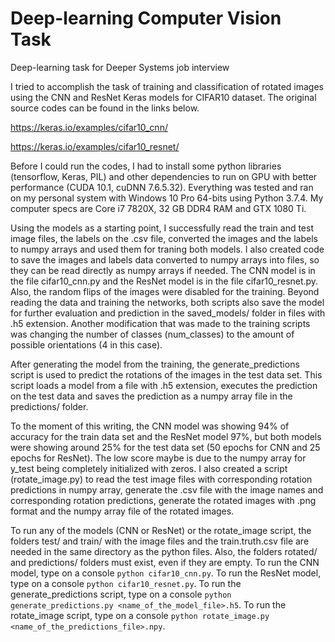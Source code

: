 # Deep-learning Computer Vision Task
Deep-learning task for Deeper Systems job interview


I tried to accomplish the task of training and classification of rotated images using the CNN and ResNet Keras models for CIFAR10 dataset. The original source codes can be found in the links below.

https://keras.io/examples/cifar10_cnn/

https://keras.io/examples/cifar10_resnet/

Before I could run the codes, I had to install some python libraries (tensorflow, Keras, PIL) and other dependencies to run on GPU with better performance (CUDA 10.1, cuDNN 7.6.5.32). Everything was tested and ran on my personal system with Windows 10 Pro 64-bits using Python 3.7.4. My computer specs are Core i7 7820X, 32 GB DDR4 RAM and GTX 1080 Ti.

Using the models as a starting point, I successfully read the train and test image files, the labels on the .csv file, converted the images and the labels to numpy arrays and used them for traning both models. I also created code to save the images and labels data converted to numpy arrays into files, so they can be read directly as numpy arrays if needed. The CNN model is in the file cifar10_cnn.py and the ResNet model is in the file cifar10_resnet.py. Also, the random flips of the images were disabled for the training. Beyond reading the data and training the networks, both scripts also save the model for further evaluation and prediction in the saved_models/ folder in files with .h5 extension. Another modification that was made to the training scripts was changing the number of classes (num_classes) to the amount of possible orientations (4 in this case).

After generating the model from the training, the generate_predictions script is used to predict the rotations of the images in the test data set. This script loads a model from a file with .h5 extension, executes the prediction on the test data and saves the prediction as a numpy array file in the predictions/ folder.

To the moment of this writing, the CNN model was showing 94% of accuracy for the train data set and the ResNet model 97%, but both models were showing around 25% for the test data set (50 epochs for CNN and 25 epochs for ResNet). The low score maybe is due to the numpy array for y_test being completely initialized with zeros. I also created a script (rotate_image.py) to read the test image files with corresponding rotation predictions in numpy array, generate the .csv file with the image names and corresponding rotation predictions, generate the rotated images with .png format and the numpy array file of the rotated images.


To run any of the models (CNN or ResNet) or the rotate_image script, the folders test/ and train/ with the image files and the train.truth.csv file are needed in the same directory as the python files. Also, the folders rotated/ and predictions/ folders must exist, even if they are empty. To run the CNN model, type on a console `python cifar10_cnn.py`. To run the ResNet model, type on a console `python cifar10_resnet.py`. To run the generate_predictions script, type on a console `python generate_predictions.py <name_of_the_model_file>.h5`. To run the rotate_image script, type on a console `python rotate_image.py <name_of_the_predictions_file>.npy`.
